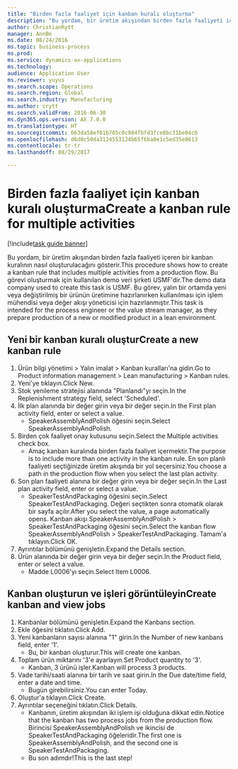 ```yaml
--- 
title: "Birden fazla faaliyet için kanban kuralı oluşturma"
description: "Bu yordam, bir üretim akışından birden fazla faaliyeti içeren bir kanban kuralının nasıl oluşturulacağını gösterir."
author: ChristianRytt
manager: AnnBe
ms.date: 08/24/2016
ms.topic: business-process
ms.prod: 
ms.service: dynamics-ax-applications
ms.technology: 
audience: Application User
ms.reviewer: yuyus
ms.search.scope: Operations
ms.search.region: Global
ms.search.industry: Manufacturing
ms.author: crytt
ms.search.validFrom: 2016-06-30
ms.dyn365.ops.version: AX 7.0.0
ms.translationtype: HT
ms.sourcegitcommit: 663da58ef01b705c0c984fbfd3fce8bc31be04c6
ms.openlocfilehash: d6d0c50da3124553124b65f6ba0e1c5ed35e8613
ms.contentlocale: tr-tr
ms.lasthandoff: 08/29/2017

---
```

# <a name="create-a-kanban-rule-for-multiple-activities"></a><span data-ttu-id="4d6a2-103">Birden fazla faaliyet için kanban kuralı oluşturma</span><span class="sxs-lookup"><span data-stu-id="4d6a2-103">Create a kanban rule for multiple activities</span></span>

[!include[task guide banner](../../includes/task-guide-banner.md)]

<span data-ttu-id="4d6a2-104">Bu yordam, bir üretim akışından birden fazla faaliyeti içeren bir kanban kuralının nasıl oluşturulacağını gösterir.</span><span class="sxs-lookup"><span data-stu-id="4d6a2-104">This procedure shows how to create a kanban rule that includes multiple activities from a production flow.</span></span> <span data-ttu-id="4d6a2-105">Bu görevi oluşturmak için kullanılan demo veri şirketi USMF'dir.</span><span class="sxs-lookup"><span data-stu-id="4d6a2-105">The demo data company used to create this task is USMF.</span></span> <span data-ttu-id="4d6a2-106">Bu görev, yalın bir ortamda yeni veya değiştirilmiş bir ürünün üretimine hazırlanırken kullanılması için işlem mühendisi veya değer akışı yöneticisi için hazırlanmıştır.</span><span class="sxs-lookup"><span data-stu-id="4d6a2-106">This task is intended for the process engineer or the value stream manager, as they prepare production of a new or modified product in a lean environment.</span></span>


## <a name="create-a-new-kanban-rule"></a><span data-ttu-id="4d6a2-107">Yeni bir kanban kuralı oluştur</span><span class="sxs-lookup"><span data-stu-id="4d6a2-107">Create a new kanban rule</span></span>
1. <span data-ttu-id="4d6a2-108">Ürün bilgi yönetimi > Yalın imalat > Kanban kuralları'na gidin.</span><span class="sxs-lookup"><span data-stu-id="4d6a2-108">Go to Product information management > Lean manufacturing > Kanban rules.</span></span>
2. <span data-ttu-id="4d6a2-109">Yeni'ye tıklayın.</span><span class="sxs-lookup"><span data-stu-id="4d6a2-109">Click New.</span></span>
3. <span data-ttu-id="4d6a2-110">Stok yenileme stratejisi alanında "Planlandı"yı seçin.</span><span class="sxs-lookup"><span data-stu-id="4d6a2-110">In the Replenishment strategy field, select 'Scheduled'.</span></span>
4. <span data-ttu-id="4d6a2-111">İlk plan alanında bir değer girin veya bir değer seçin.</span><span class="sxs-lookup"><span data-stu-id="4d6a2-111">In the First plan activity field, enter or select a value.</span></span>
    * <span data-ttu-id="4d6a2-112">SpeakerAssemblyAndPolish öğesini seçin.</span><span class="sxs-lookup"><span data-stu-id="4d6a2-112">Select SpeakerAssemblyAndPolish.</span></span>  
5. <span data-ttu-id="4d6a2-113">Birden çok faaliyet onay kutusunu seçin.</span><span class="sxs-lookup"><span data-stu-id="4d6a2-113">Select the Multiple activities check box.</span></span>
    * <span data-ttu-id="4d6a2-114">Amaç kanban kuralında birden fazla faaliyet içermektir.</span><span class="sxs-lookup"><span data-stu-id="4d6a2-114">The purpose is to include more than one activity in the kanban rule.</span></span> <span data-ttu-id="4d6a2-115">En son planlı faaliyeti seçtiğinizde üretim akışında bir yol seçersiniz.</span><span class="sxs-lookup"><span data-stu-id="4d6a2-115">You choose a path in the production flow when you select the last plan activity.</span></span>  
6. <span data-ttu-id="4d6a2-116">Son plan faaliyeti alanına bir değer girin veya bir değer seçin.</span><span class="sxs-lookup"><span data-stu-id="4d6a2-116">In the Last plan activity field, enter or select a value.</span></span>
    * <span data-ttu-id="4d6a2-117">SpeakerTestAndPackaging öğesini seçin.</span><span class="sxs-lookup"><span data-stu-id="4d6a2-117">Select SpeakerTestAndPackaging.</span></span> <span data-ttu-id="4d6a2-118">Değeri seçtikten sonra otomatik olarak bir sayfa açılır.</span><span class="sxs-lookup"><span data-stu-id="4d6a2-118">After you select the value, a page automatically opens.</span></span> <span data-ttu-id="4d6a2-119">Kanban akışı SpeakerAssemblyAndPolish > SpeakerTestAndPackaging öğesini seçin.</span><span class="sxs-lookup"><span data-stu-id="4d6a2-119">Select the kanban flow SpeakerAssemblyAndPolish > SpeakerTestAndPackaging.</span></span> <span data-ttu-id="4d6a2-120">Tamam'a tıklayın.</span><span class="sxs-lookup"><span data-stu-id="4d6a2-120">Click OK.</span></span>  
7. <span data-ttu-id="4d6a2-121">Ayrıntılar bölümünü genişletin.</span><span class="sxs-lookup"><span data-stu-id="4d6a2-121">Expand the Details section.</span></span>
8. <span data-ttu-id="4d6a2-122">Ürün alanında bir değer girin veya bir değer seçin.</span><span class="sxs-lookup"><span data-stu-id="4d6a2-122">In the Product field, enter or select a value.</span></span>
    * <span data-ttu-id="4d6a2-123">Madde L0006'yı seçin.</span><span class="sxs-lookup"><span data-stu-id="4d6a2-123">Select Item L0006.</span></span>  

## <a name="create-kanban-and-view-jobs"></a><span data-ttu-id="4d6a2-124">Kanban oluşturun ve işleri görüntüleyin</span><span class="sxs-lookup"><span data-stu-id="4d6a2-124">Create kanban and view jobs</span></span>
1. <span data-ttu-id="4d6a2-125">Kanbanlar bölümünü genişletin.</span><span class="sxs-lookup"><span data-stu-id="4d6a2-125">Expand the Kanbans section.</span></span>
2. <span data-ttu-id="4d6a2-126">Ekle öğesini tıklatın.</span><span class="sxs-lookup"><span data-stu-id="4d6a2-126">Click Add.</span></span>
3. <span data-ttu-id="4d6a2-127">Yeni kanbanların sayısı alanına "1" girin.</span><span class="sxs-lookup"><span data-stu-id="4d6a2-127">In the Number of new kanbans field, enter '1'.</span></span>
    * <span data-ttu-id="4d6a2-128">Bu, bir kanban oluşturur.</span><span class="sxs-lookup"><span data-stu-id="4d6a2-128">This will create one kanban.</span></span>  
4. <span data-ttu-id="4d6a2-129">Toplam ürün miktarını '3'e ayarlayın.</span><span class="sxs-lookup"><span data-stu-id="4d6a2-129">Set Product quantity to '3'.</span></span>
    * <span data-ttu-id="4d6a2-130">Kanban, 3 ürünü işler.</span><span class="sxs-lookup"><span data-stu-id="4d6a2-130">Kanban will process 3 products.</span></span>  
5. <span data-ttu-id="4d6a2-131">Vade tarihi/saati alanına bir tarih ve saat girin.</span><span class="sxs-lookup"><span data-stu-id="4d6a2-131">In the Due date/time field, enter a date and time.</span></span>
    * <span data-ttu-id="4d6a2-132">Bugün girebilirsiniz.</span><span class="sxs-lookup"><span data-stu-id="4d6a2-132">You can enter Today.</span></span>  
6. <span data-ttu-id="4d6a2-133">Oluştur'a tıklayın.</span><span class="sxs-lookup"><span data-stu-id="4d6a2-133">Click Create.</span></span>
7. <span data-ttu-id="4d6a2-134">Ayrıntılar seçeneğini tıklatın.</span><span class="sxs-lookup"><span data-stu-id="4d6a2-134">Click Details.</span></span>
    * <span data-ttu-id="4d6a2-135">Kanbanın, üretim akışından iki işlem işi olduğuna dikkat edin.</span><span class="sxs-lookup"><span data-stu-id="4d6a2-135">Notice that the kanban has two process jobs from the production flow.</span></span> <span data-ttu-id="4d6a2-136">Birincisi SpeakerAssemblyAndPolish ve ikincisi de SpeakerTestAndPackaging öğeleridir.</span><span class="sxs-lookup"><span data-stu-id="4d6a2-136">The first one is SpeakerAssemblyAndPolish, and the second one is SpeakerTestAndPackaging.</span></span>  
    * <span data-ttu-id="4d6a2-137">Bu son adımdır!</span><span class="sxs-lookup"><span data-stu-id="4d6a2-137">This is the last step!</span></span>  


